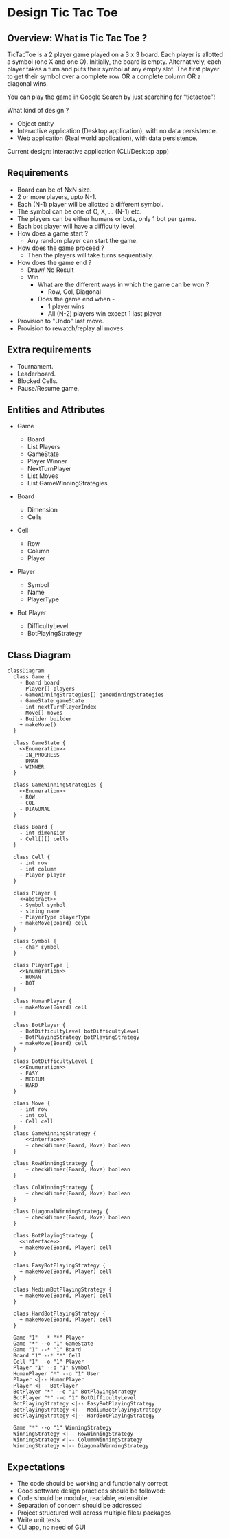 # Design Tic Tac Toe

## Overview: What is Tic Tac Toe ?
TicTacToe is a 2 player game played on a 3 x 3 board. Each player is allotted a symbol (one X and one O). Initially, the board is empty. Alternatively, each player takes a turn and puts their symbol at any empty slot. The first player to get their symbol over a complete row OR a complete column OR a diagonal wins.

You can play the game in Google Search by just searching for “tictactoe”!

What kind of design ?
* Object entity
* Interactive application (Desktop application), with no data persistence.
* Web application (Real world application), with data persistence.

Current design: Interactive application (CLI/Desktop app)

## Requirements
* Board can be of NxN size.
* 2 or more players, upto N-1.
* Each (N-1) player will be allotted a different symbol.
* The symbol can be one of O, X, ... (N-1) etc.
* The players can be either humans or bots, only 1 bot per game.
* Each bot player will have a difficulty level.
* How does a game start ?
  *  Any random player can start the game.
* How does the game proceed ?
  *  Then the players will take turns sequentially.
* How does the game end ?
    * Draw/ No Result
    * Win
        * What are the different ways in which the game can be won ?
          * Row, Col, Diagonal
        * Does the game end when -
          * 1 player wins
          * All (N-2) players win except 1 last player
* Provision to "Undo" last move.
* Provision to rewatch/replay all moves.

## Extra requirements
* Tournament.
* Leaderboard.
* Blocked Cells.
* Pause/Resume game.

## Entities and Attributes
* Game
  * Board
  * List<Player> Players
  * GameState
  * Player Winner
  * NextTurnPlayer
  * List<Move> Moves
  * List<GameWinningStrategy> GameWinningStrategies

* Board
  * Dimension
  * Cells

* Cell
  * Row
  * Column
  * Player

* Player
  * Symbol
  * Name
  * PlayerType

* Bot Player
  * DifficultyLevel
  * BotPlayingStrategy

## Class Diagram 

```mermaid
classDiagram
  class Game {
    - Board board
    - Player[] players
    - GameWinningStrategies[] gameWinningStrategies
    - GameState gameState
    - int nextTurnPlayerIndex
    - Move[] moves
    - Builder builder
    + makeMove()
  }

  class GameState {
    <<Enumeration>>
    - IN_PROGRESS
    - DRAW
    - WINNER
  }

  class GameWinningStrategies {
    <<Enumeration>>
    - ROW
    - COL
    - DIAGONAL
  }

  class Board {
    - int dimension
    - Cell[][] cells
  }

  class Cell {
    - int row
    - int column
    - Player player
  }

  class Player {
    <<abstract>>
    - Symbol symbol
    - string name
    - PlayerType playerType
    + makeMove(Board) cell
  }

  class Symbol {
    - char symbol
  }

  class PlayerType {
    <<Enumeration>>
    - HUMAN
    - BOT
  }

  class HumanPlayer {
    + makeMove(Board) cell
  }

  class BotPlayer {
    - BotDifficultyLevel botDifficultyLevel
    - BotPlayingStrategy botPlayingStrategy
    + makeMove(Board) cell
  }

  class BotDifficultyLevel {
    <<Enumeration>>
    - EASY
    - MEDIUM
    - HARD
  }

  class Move {
    - int row
    - int col
    - Cell cell
  }
  class GameWinningStrategy {
      <<interface>>
      + checkWinner(Board, Move) boolean
  }

  class RowWinningStrategy {
      + checkWinner(Board, Move) boolean
  }

  class ColWinningStrategy {
      + checkWinner(Board, Move) boolean
  }

  class DiagonalWinningStrategy {
      + checkWinner(Board, Move) boolean
  }

  class BotPlayingStrategy {
    <<interface>>
    + makeMove(Board, Player) cell
  }

  class EasyBotPlayingStrategy {
    + makeMove(Board, Player) cell
  }

  class MediumBotPlayingStrategy {
    + makeMove(Board, Player) cell
  }

  class HardBotPlayingStrategy {
    + makeMove(Board, Player) cell
  }

  Game "1" --* "*" Player
  Game "*" --o "1" GameState
  Game "1" --* "1" Board
  Board "1" --* "*" Cell
  Cell "1" --o "1" Player
  Player "1" --o "1" Symbol
  HumanPlayer "*" --o "1" User
  Player <|-- HumanPlayer
  Player <|-- BotPlayer
  BotPlayer "*" --o "1" BotPlayingStrategy
  BotPlayer "*" --o "1" BotDifficultyLevel
  BotPlayingStrategy <|-- EasyBotPlayingStrategy
  BotPlayingStrategy <|-- MediumBotPlayingStrategy
  BotPlayingStrategy <|-- HardBotPlayingStrategy

  Game "*" --o "1" WinningStrategy
  WinningStrategy <|-- RowWinningStrategy
  WinningStrategy <|-- ColumnWinningStrategy
  WinningStrategy <|-- DiagonalWinningStrategy

```

## Expectations
* The code should be working and functionally correct
* Good software design practices should be followed:
* Code should be modular, readable, extensible
* Separation of concern should be addressed
* Project structured well across multiple files/ packages
* Write unit tests
* CLI app, no need of GUI

